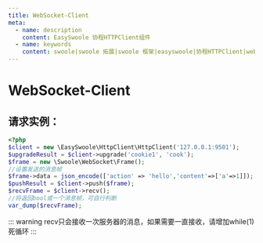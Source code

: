 ```yaml
---
title: WebSocket-Client
meta:
  - name: description
    content: EasySwoole 协程HTTPClient组件
  - name: keywords
    content: swoole|swoole 拓展|swoole 框架|easyswoole|协程HTTPClient|websocket Client|websocket客户端
---
```

# WebSocket-Client

## 请求实例：
````php
<?php
$client = new \EasySwoole\HttpClient\HttpClient('127.0.0.1:9501');
$upgradeResult = $client->upgrade('cookie1', 'cook');
$frame = new \Swoole\WebSocket\Frame();
//设置发送的消息帧
$frame->data = json_encode(['action' => 'hello','content'=>['a'=>1]]);
$pushResult = $client->push($frame);
$recvFrame = $client->recv();
//将返回bool或一个消息帧，可自行判断
var_dump($recvFrame);
````

::: warning 
 recv只会接收一次服务器的消息，如果需要一直接收，请增加while(1)死循环
:::

